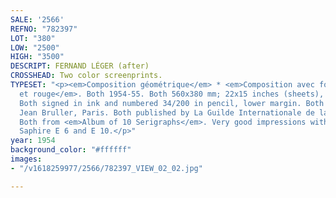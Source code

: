 ```yaml
---
SALE: '2566'
REFNO: "782397"
LOT: "380"
LOW: "2500"
HIGH: "3500"
DESCRIPT: FERNAND LÉGER (after)
CROSSHEAD: Two color screenprints.
TYPESET: "<p><em>Composition géométrique</em> * <em>Composition avec formes jaune
  et rouge</em>. Both 1954-55. Both 560x380 mm; 22x15 inches (sheets), full margins.
  Both signed in ink and numbered 34/200 in pencil, lower margin. Both printed by
  Jean Bruller, Paris. Both published by La Guilde Internationale de la Gravure, Paris.
  Both from <em>Album of 10 Serigraphs</em>. Very good impressions with strong colors.
  Saphire E 6 and E 10.</p>"
year: 1954
background_color: "#ffffff"
images:
- "/v1618259977/2566/782397_VIEW_02_02.jpg"

---
```

